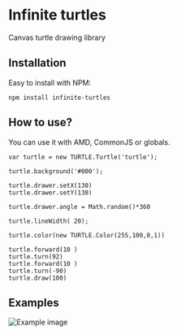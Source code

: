 Infinite turtles
================

Canvas turtle drawing library

Installation
------------

Easy to install with NPM:

```npm install infinite-turtles```

How to use?
-----------

You can use it with AMD, CommonJS or globals. 

```
var turtle = new TURTLE.Turtle('turtle');

turtle.background('#000');

turtle.drawer.setX(130)
turtle.drawer.setY(130)

turtle.drawer.angle = Math.random()*360

turtle.lineWidth( 20);

turtle.color(new TURTLE.Color(255,100,0,1))

turtle.forward(10 )
turtle.turn(92)
turtle.forward(10 )
turtle.turn(-90)
turtle.draw(100)

```


Examples
--------




![Example image](https://41.media.tumblr.com/46531a0a9fad9f2f3391365e19d6fd68/tumblr_nml0ck3xEv1usyfwwo1_540.jpg "")